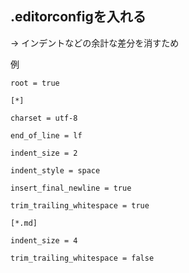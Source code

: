 ## .editorconfigを入れる

&rarr; インデントなどの余計な差分を消すため

例

    root = true

    [*]

    charset = utf-8

    end_of_line = lf

    indent_size = 2

    indent_style = space

    insert_final_newline = true

    trim_trailing_whitespace = true

    [*.md]

    indent_size = 4

    trim_trailing_whitespace = false